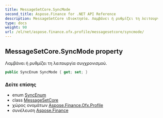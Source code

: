 ```yaml
---
title: MessageSetCore.SyncMode
second_title: Aspose.Finance for .NET API Reference
description: MessageSetCore ιδιοκτησία. Λαμβάνει ή ρυθμίζει τη λειτουργία συγχρονισμού.
type: docs
weight: 90
url: /el/net/aspose.finance.ofx.profile/messagesetcore/syncmode/
---
```

## MessageSetCore.SyncMode property

Λαμβάνει ή ρυθμίζει τη λειτουργία συγχρονισμού.

```csharp
public SyncEnum SyncMode { get; set; }
```

### Δείτε επίσης

* enum [SyncEnum](../../syncenum/)
* class [MessageSetCore](../)
* χώρος ονομάτων [Aspose.Finance.Ofx.Profile](../../messagesetcore/)
* συνέλευση [Aspose.Finance](../../../)


